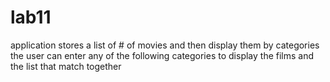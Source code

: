 # lab11

application stores a list of # of movies and then display them by categories
the user can enter any of the following categories to display the films and the list that match together
